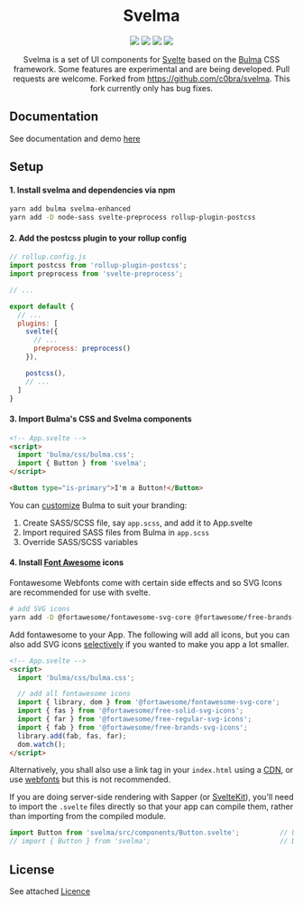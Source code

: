 <h1 align="center">Svelma</h1>

<div align="center">

<a href="https://www.npmjs.com/package/svelma-enhanced"><img src="https://img.shields.io/npm/v/svelma-enhanced.svg" /></a>
<a href="https://www.npmjs.com/package/svelma-enhanced"><img src="https://img.shields.io/npm/l/svelma-enhanced.svg" /></a>
<a href="https://www.npmjs.com/package/svelma-enhanced"><img src="https://img.shields.io/npm/dm/svelma-enhanced"></a>
<a href="https://travis-ci.org/saravanabalagi/svelma"><img src="https://travis-ci.org/saravanabalagi/svelma.svg?branch=master"></a>

Svelma is a set of UI components for [Svelte](https://svelte.dev) based on the [Bulma](http://bulma.io) CSS framework. Some features are experimental and are being developed. Pull requests are welcome. Forked from https://github.com/c0bra/svelma. This fork currently only has bug fixes.

</div>

## Documentation

See documentation and demo [here](https://saravanabalagi.github.io/svelma)

## Setup

#### 1. Install svelma and dependencies via npm

```sh
yarn add bulma svelma-enhanced
yarn add -D node-sass svelte-preprocess rollup-plugin-postcss
```

#### 2. Add the postcss plugin to your rollup config

```js
// rollup.config.js
import postcss from 'rollup-plugin-postcss';
import preprocess from 'svelte-preprocess';

// ...

export default {
  // ...
  plugins: [
    svelte({
      // ...
      preprocess: preprocess()
    }),

    postcss(),
    // ...
  ]
}
```

#### 3. Import Bulma's CSS and Svelma components

```html
<!-- App.svelte -->
<script>
  import 'bulma/css/bulma.css';
  import { Button } from 'svelma';
</script>

<Button type="is-primary">I'm a Button!</Button>
```
You can [customize](https://bulma.io/documentation/customize/with-node-sass/#6-add-your-own-bulma-styles) Bulma to suit your branding:

1. Create SASS/SCSS file, say `app.scss`, and add it to App.svelte
1. Import required SASS files from Bulma in `app.scss`
1. Override SASS/SCSS variables

#### 4. Install [Font Awesome](https://fontawesome.com/) icons

Fontawesome Webfonts come with certain side effects and so SVG Icons are recommended for use with svelte.

```sh
# add SVG icons
yarn add -D @fortawesome/fontawesome-svg-core @fortawesome/free-brands-svg-icons @fortawesome/free-regular-svg-icons @fortawesome/free-solid-svg-icons
```

Add fontawesome to your App. The following will add all icons, but you can also add SVG icons [selectively](https://fontawesome.com/how-to-use/on-the-web/advanced/svg-javascript-core) if you wanted to make you app a lot smaller.

```html
<!-- App.svelte -->
<script>
  import 'bulma/css/bulma.css';

  // add all fontawesome icons
  import { library, dom } from '@fortawesome/fontawesome-svg-core';
  import { fas } from '@fortawesome/free-solid-svg-icons';
  import { far } from '@fortawesome/free-regular-svg-icons';
  import { fab } from '@fortawesome/free-brands-svg-icons';
  library.add(fab, fas, far);
  dom.watch();
</script>
```

Alternatively, you shall also use a link tag in your `index.html` using a [CDN](https://cdnjs.com/libraries/font-awesome), or use [webfonts](https://www.npmjs.com/package/@fortawesome/fontawesome-free) but this is not recommended.


If you are doing server-side rendering with Sapper (or [SvelteKit](https://kit.svelte.dev/)), you'll need to import the `.svelte` files directly so that your app can compile them, rather than importing from the compiled module.

```js
import Button from 'svelma/src/components/Button.svelte';          // Use this
// import { Button } from 'svelma';                                // Don't use this
```

## License

See attached [Licence](LICENCE)
